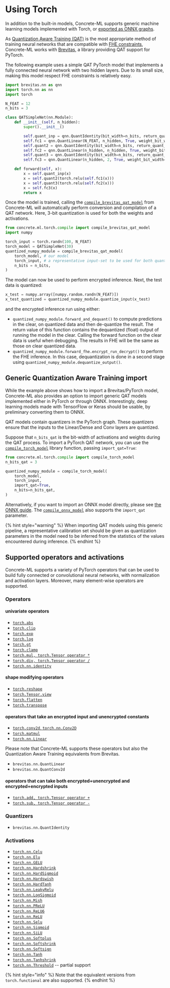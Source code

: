 # Using Torch

In addition to the built-in models, Concrete-ML supports generic machine learning models implemented with Torch, or [exported as ONNX graphs](onnx_support.md).

As [Quantization Aware Training (QAT)](../advanced-topics/quantization.md) is the most appropriate method of training neural networks that are compatible with [FHE constraints](../getting-started/concepts.md#model-accuracy-considerations-under-fhe-constraints), Concrete-ML works with [Brevitas](../developer-guide/external_libraries.md#brevitas), a library providing QAT support for PyTorch.

The following example uses a simple QAT PyTorch model that implements a fully connected neural network with two hidden layers. Due to its small size, making this model respect FHE constraints is relatively easy.

```python
import brevitas.nn as qnn
import torch.nn as nn
import torch

N_FEAT = 12
n_bits = 3

class QATSimpleNet(nn.Module):
    def __init__(self, n_hidden):
        super().__init__()

        self.quant_inp = qnn.QuantIdentity(bit_width=n_bits, return_quant_tensor=True)
        self.fc1 = qnn.QuantLinear(N_FEAT, n_hidden, True, weight_bit_width=n_bits, bias_quant=None)
        self.quant2 = qnn.QuantIdentity(bit_width=n_bits, return_quant_tensor=True)
        self.fc2 = qnn.QuantLinear(n_hidden, n_hidden, True, weight_bit_width=3, bias_quant=None)
        self.quant3 = qnn.QuantIdentity(bit_width=n_bits, return_quant_tensor=True)
        self.fc3 = qnn.QuantLinear(n_hidden, 2, True, weight_bit_width=n_hidden, bias_quant=None)

    def forward(self, x):
        x = self.quant_inp(x)
        x = self.quant2(torch.relu(self.fc1(x)))
        x = self.quant3(torch.relu(self.fc2(x)))
        x = self.fc3(x)
        return x

```

Once the model is trained, calling the [`compile_brevitas_qat_model`](../developer-guide/api/concrete.ml.torch.compile.md#function-compile_brevitas_qat_model) from Concrete-ML will automatically perform conversion and compilation of a QAT network. Here, 3-bit quantization is used for both the weights and activations.

<!--pytest-codeblocks:cont-->

```python
from concrete.ml.torch.compile import compile_brevitas_qat_model
import numpy

torch_input = torch.randn(100, N_FEAT)
torch_model = QATSimpleNet(30)
quantized_numpy_module = compile_brevitas_qat_model(
    torch_model, # our model
    torch_input, # a representative input-set to be used for both quantization and compilation
    n_bits = n_bits,
)

```

The model can now be used to perform encrypted inference. Next, the test data is quantized:

<!--pytest-codeblocks:cont-->

```python
x_test = numpy.array([numpy.random.randn(N_FEAT)])
x_test_quantized = quantized_numpy_module.quantize_input(x_test)
```

and the encrypted inference run using either:

- `quantized_numpy_module.forward_and_dequant()` to compute predictions in the clear, on quantized data and then de-quantize the result. The return value of this function contains the dequantized (float) output of running the model in the clear. Calling the forward function on the clear data is useful when debugging. The results in FHE will be the same as those on clear quantized data.
- `quantized_numpy_module.forward_fhe.encrypt_run_decrypt()` to perform the FHE inference. In this case, dequantization is done in a second stage using `quantized_numpy_module.dequantize_output()`.

## Generic Quantization Aware Training import

While the example above shows how to import a Brevitas/PyTorch model, Concrete-ML also provides an option to import generic QAT models implemented either in PyTorch or through ONNX. Interestingly, deep learning models made with TensorFlow or Keras should be usable, by preliminary converting them to ONNX.

QAT models contain quantizers in the PyTorch graph. These quantizers ensure that the inputs to the Linear/Dense and Conv layers are quantized.

Suppose that `n_bits_qat` is the bit-width of activations and weights during the QAT process. To import a PyTorch QAT network, you can use the [`compile_torch_model`](../developer-guide/api/concrete.ml.torch.compile.md#function-compiletorchmodel) library function, passing `import_qat=True`:

<!--pytest-codeblocks:skip-->

```python
from concrete.ml.torch.compile import compile_torch_model
n_bits_qat = 3

quantized_numpy_module = compile_torch_model(
    torch_model,
    torch_input,
    import_qat=True,
    n_bits=n_bits_qat,
)
```

Alternatively, if you want to import an ONNX model directly, please see [the ONNX guide](onnx_support.md). The [`compile_onnx_model`](../developer-guide/api/concrete.ml.torch.compile.md#function-compile_onnx_model) also supports the `import_qat` parameter.

{% hint style="warning" %}
When importing QAT models using this generic pipeline, a representative calibration set should be given as quantization parameters in the model need to be inferred from the statistics of the values encountered during inference.
{% endhint %}

## Supported operators and activations

Concrete-ML supports a variety of PyTorch operators that can be used to build fully connected or convolutional neural networks, with normalization and activation layers. Moreover, many element-wise operators are supported.

### Operators

#### univariate operators

- [`torch.abs`](https://pytorch.org/docs/stable/generated/torch.abs.html)
- [`torch.clip`](https://pytorch.org/docs/stable/generated/torch.clip.html)
- [`torch.exp`](https://pytorch.org/docs/stable/generated/torch.exp.html)
- [`torch.log`](https://pytorch.org/docs/stable/generated/torch.log.html)
- [`torch.gt`](https://pytorch.org/docs/stable/generated/torch.gt.html)
- [`torch.clamp`](https://pytorch.org/docs/stable/generated/torch.clamp.html)
- [`torch.mul, torch.Tensor operator *`](https://pytorch.org/docs/stable/generated/torch.mul.html)
- [`torch.div, torch.Tensor operator /`](https://pytorch.org/docs/stable/generated/torch.div.html)
- [`torch.nn.identity`](https://pytorch.org/docs/stable/generated/torch.nn.Identity.html)

#### shape modifying operators

- [`torch.reshape`](https://pytorch.org/docs/stable/generated/torch.reshape.html)
- [`torch.Tensor.view`](https://pytorch.org/docs/stable/generated/torch.Tensor.view.html#torch.Tensor.view)
- [`torch.flatten`](https://pytorch.org/docs/stable/generated/torch.flatten.html)
- [`torch.transpose`](https://pytorch.org/docs/stable/generated/torch.transpose.html)

#### operators that take an encrypted input and unencrypted constants

- [`torch.conv2d`, `torch.nn.Conv2D`](https://pytorch.org/docs/stable/generated/torch.nn.Conv2d.html)
- [`torch.matmul`](https://pytorch.org/docs/stable/generated/torch.matmul.html)
- [`torch.nn.Linear`](https://pytorch.org/docs/stable/generated/torch.nn.Linear.html)

Please note that Concrete-ML supports these operators but also the Quantization Aware Training equivalents from Brevitas.

- `brevitas.nn.QuantLinear`
- `brevitas.nn.QuantConv2d`

#### operators that can take both encrypted+unencrypted and encrypted+encrypted inputs

- [`torch.add, torch.Tensor operator +`](https://pytorch.org/docs/stable/generated/torch.Tensor.add.html)
- [`torch.sub, torch.Tensor operator -`](https://pytorch.org/docs/stable/generated/torch.Tensor.sub.html)

### Quantizers

- `brevitas.nn.QuantIdentity`

### Activations

- [`torch.nn.Celu`](https://pytorch.org/docs/stable/generated/torch.nn.CELU.html)
- [`torch.nn.Elu`](https://pytorch.org/docs/stable/generated/torch.nn.ELU.html)
- [`torch.nn.GELU`](https://pytorch.org/docs/stable/generated/torch.nn.GELU.html)
- [`torch.nn.Hardshrink`](https://pytorch.org/docs/stable/generated/torch.nn.Hardshrink.html)
- [`torch.nn.HardSigmoid`](https://pytorch.org/docs/stable/generated/torch.nn.Hardsigmoid.html)
- [`torch.nn.Hardswish`](https://pytorch.org/docs/stable/generated/torch.nn.Hardswish)
- [`torch.nn.HardTanh`](https://pytorch.org/docs/stable/generated/torch.nn.Hardtanh.html)
- [`torch.nn.LeakyRelu`](https://pytorch.org/docs/stable/generated/torch.nn.LeakyReLU.html)
- [`torch.nn.LogSigmoid`](https://pytorch.org/docs/stable/generated/torch.nn.LogSigmoid.html)
- [`torch.nn.Mish`](https://pytorch.org/docs/stable/generated/torch.nn.Mish.html)
- [`torch.nn.PReLU`](https://pytorch.org/docs/stable/generated/torch.nn.PReLU.html)
- [`torch.nn.ReLU6`](https://pytorch.org/docs/stable/generated/torch.nn.ReLU6.html)
- [`torch.nn.ReLU`](https://pytorch.org/docs/stable/generated/torch.nn.ReLU.html)
- [`torch.nn.Selu`](https://pytorch.org/docs/stable/generated/torch.nn.SELU.html)
- [`torch.nn.Sigmoid`](https://pytorch.org/docs/stable/generated/torch.nn.Sigmoid.html)
- [`torch.nn.SiLU`](https://pytorch.org/docs/stable/generated/torch.nn.SiLU.html)
- [`torch.nn.Softplus`](https://pytorch.org/docs/stable/generated/torch.nn.Softplus.html)
- [`torch.nn.Softshrink`](https://pytorch.org/docs/stable/generated/torch.nn.Softshrink.html)
- [`torch.nn.Softsign`](https://pytorch.org/docs/stable/generated/torch.nn.Softsign.html)
- [`torch.nn.Tanh`](https://pytorch.org/docs/stable/generated/torch.nn.Tanh.html)
- [`torch.nn.Tanhshrink`](https://pytorch.org/docs/stable/generated/torch.nn.Tanhshrink.html)
- [`torch.nn.Threshold`](https://pytorch.org/docs/stable/generated/torch.nn.Threshold.html) -- partial support

{% hint style="info" %}
Note that the equivalent versions from `torch.functional` are also supported.
{% endhint %}
